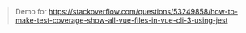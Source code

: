 > Demo for https://stackoverflow.com/questions/53249858/how-to-make-test-coverage-show-all-vue-files-in-vue-cli-3-using-jest